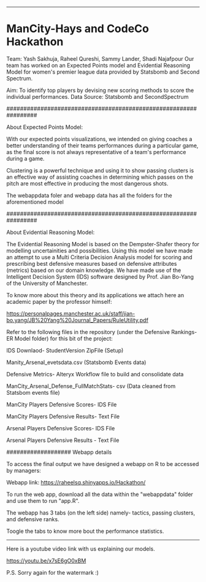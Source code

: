-------------------------------------------------------------------------------------------------------------------------------------------------------
# ManCity-Hays and CodeCo Hackathon
Team: Yash Sakhuja, Raheel Qureshi, Sammy Lander, Shadi Najafpour
Our team has worked on an Expected Points model and Evidential Reasoning Model for women's premier league data provided by Statsbomb and Second Spectrum.

Aim: To identify top players by devising new scoring methods to score the individual performances. 
Data Source: Statsbomb and SecondSpectrum

#################################################################

About Expected Points Model:

With our expected points visualizations, we intended on giving coaches a better understanding of their teams performances during a particular game, as the final score is not always representative of a team's performance during a game. 

Clustering is a powerful technique and using it to show passing clusters is an effective way of assisting coaches in determining which passes on the pitch are most effective in producing the most dangerous shots. 

The webappdata foler and webapp data has all the folders for the aforementioned model

#################################################################

About Evidential Reasoning Model: 

The Evidential Reasoning Model is based on the Dempster-Shafer theory for modelling uncertainities and possibilities.
Using this model we have made an attempt to use a Multi Criteria Decision Analysis model for scoring and prescribing best defensive measures based on defensive attributes (metrics) based on our domain knowledge. We have made use of the Intelligent Decision System (IDS) software designed by Prof. Jian Bo-Yang of the University of Manchester. 

To know more about this theory and its applications we attach here an academic paper by the professor himself:

https://personalpages.manchester.ac.uk/staff/jian-bo.yang/JB%20Yang%20Journal_Papers/RuleUtility.pdf

Refer to the following files in the repository (under the Defensive Rankings- ER Model folder) for this bit of the project:

IDS Downlaod- StudentVersion ZipFile (Setup)

Manity_Arsenal_evetsdata.csv (Statsbomb Events data)

Defensive Metrics- Alteryx Workflow file to build and consolidate data

ManCity_Arsenal_Defense_FullMatchStats- csv (Data cleaned from Statsbom events file)

ManCity Players Defensive Scores- IDS File

ManCity Players Defensive Results- Text File

Arsenal Players Defensive Scores- IDS File

Arsenal Players Defensive Results - Text File

################### Webapp details

To access the final output we have designed a webapp on R to be accessed by managers:

Webapp link: https://raheelsq.shinyapps.io/Hackathon/

To run the web app, download all the data within the "webappdata" folder and use them to run "app.R". 

The webapp has 3 tabs (on the left side) namely- tactics, passing clusters, and defensive ranks.

Toogle the tabs to know more bout the performance statistics.

-------------------------------------------------------------------------------------------------------------------------------------------------------

Here is a youtube video link with us explaining our models.

https://youtu.be/x7sE6gO0xBM


P.S. Sorry again for the watermark :)


